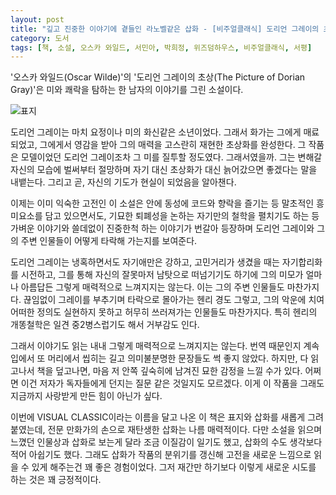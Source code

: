```yaml
---
layout: post
title: "깊고 진중한 이야기에 곁들인 라노벨같은 삽화 - [비주얼클래식] 도리언 그레이의 초상"
category: 도서
tags: [책, 소설, 오스카 와일드, 서민아, 박희정, 위즈덤하우스, 비주얼클래식, 서평]
---
```


'오스카 와일드(Oscar Wilde)'의
'도리언 그레이의 초상(The Picture of Dorian Gray)'은
미와 쾌락을 탐하는 한 남자의 이야기를 그린 소설이다.

![표지](https://lh3.googleusercontent.com/P1ZlHtD92F6Z13t_WzehgnDuwKs1CsA2_e4hcHfDOKyi8WEJj3sP3XCZnbEnu0W_g6mbiiEkpbjFzg=s480)

도리언 그레이는 마치 요정이나 미의 화신같은 소년이었다.
그래서 화가는 그에게 매료되었고,
그에게서 영감을 받아 그의 매력을 고스란히 재현한 초상화를 완성한다.
그 작품은 모델이었던 도리언 그레이조차 그 미를 질투할 정도였다.
그래서였을까.
그는 변해갈 자신의 모습에 벌써부터 절망하며
자기 대신 초상화가 대신 늙어갔으면 좋겠다는 말을 내뱉는다.
그리고 곧, 자신의 기도가 현실이 되었음을 알아챈다.

이제는 이미 익숙한 고전인 이 소설은
안에 동성에 코드와 향락을 즐기는 등 말초적인 흥미요소를 담고 있으면서도,
기묘한 퇴폐성을 논하는 자기만의 철학을 펼치기도 하는 등
가벼운 이야기와 쓸데없이 진중한척 하는 이야기가 번갈아 등장하며
도리언 그레이와 그의 주변 인물들이 어떻게 타락해 가는지를 보여준다.

도리언 그레이는 냉혹하면서도 자기애만은 강하고,
고민거리가 생겼을 때는 자기합리화를 시전하고,
그를 통해 자신의 잘못마저 남탓으로 떠넘기기도 하기에
그의 미모가 얼마나 아름답든 그렇게 매력적으로 느껴지지는 않는다.
이는 그의 주변 인물들도 마찬가지다.
끊임없이 그레이를 부추기며 타락으로 몰아가는 헨리 경도 그렇고,
그의 악운에 치여 어떠한 정의도 실현하지 못하고 허무히 쓰러져가는 인물들도 마찬가지다.
특히 헨리의 개똥철학은 일견 중2병스럽기도 해서 거부감도 인다.

그래서 이야기도 읽는 내내 그렇게 매력적으로 느껴지지는 않는다.
번역 때문인지 계속 입에서 또 머리에서 씹히는 길고 의미불분명한 문장들도 썩 좋지 않았다.
하지만, 다 읽고나서 책을 덮고나면,
마음 저 안쪽 깊숙히에 남겨진 묘한 감정을 느낄 수가 있다.
어쩌면 이건 저자가 독자들에게 던지는 질문 같은 것일지도 모르겠다.
이게 이 작품을 그래도 지금까지 사랑받게 만든 힘이 아닌가 싶다.

이번에 VISUAL CLASSIC이라는 이름을 달고 나온 이 책은
표지와 삽화를 새롭게 그려 붙였는데,
전문 만화가의 손으로 재탄생한 삽화는 나름 매력적이다.
다만 소설을 읽으며 느꼈던 인물상과 삽화로 보는게 달라 조금 이질감이 일기도 했고,
삽화의 수도 생각보다 적어 아쉽기도 했다.
그래도 삽화가 작품의 분위기를 갱신해
고전을 새로운 느낌으로 읽을 수 있게 해주는건 꽤 좋은 경험이었다.
그저 재간만 하기보다
이렇게 새로운 시도를 하는 것은 꽤 긍정적이다.
